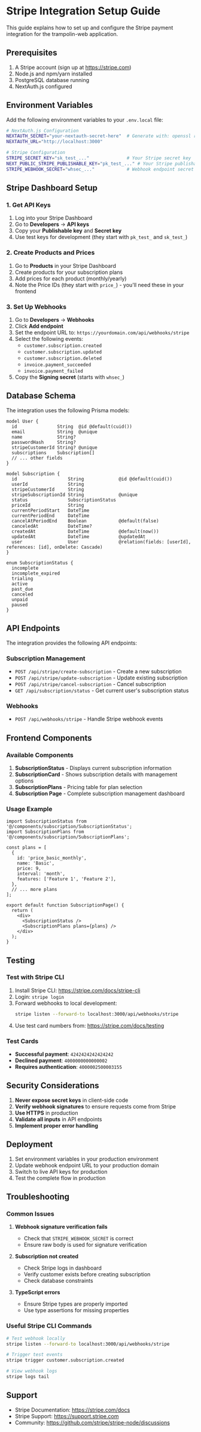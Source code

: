 # Stripe Integration Setup Guide

This guide explains how to set up and configure the Stripe payment integration for the trampolin-web application.

## Prerequisites

1. A Stripe account (sign up at https://stripe.com)
2. Node.js and npm/yarn installed
3. PostgreSQL database running
4. NextAuth.js configured

## Environment Variables

Add the following environment variables to your `.env.local` file:

```bash
# NextAuth.js Configuration
NEXTAUTH_SECRET="your-nextauth-secret-here"  # Generate with: openssl rand -base64 32
NEXTAUTH_URL="http://localhost:3000"

# Stripe Configuration
STRIPE_SECRET_KEY="sk_test_..."              # Your Stripe secret key
NEXT_PUBLIC_STRIPE_PUBLISHABLE_KEY="pk_test_..." # Your Stripe publishable key
STRIPE_WEBHOOK_SECRET="whsec_..."            # Webhook endpoint secret
```

## Stripe Dashboard Setup

### 1. Get API Keys

1. Log into your Stripe Dashboard
2. Go to **Developers** → **API keys**
3. Copy your **Publishable key** and **Secret key**
4. Use test keys for development (they start with `pk_test_` and `sk_test_`)

### 2. Create Products and Prices

1. Go to **Products** in your Stripe Dashboard
2. Create products for your subscription plans
3. Add prices for each product (monthly/yearly)
4. Note the Price IDs (they start with `price_`) - you'll need these in your frontend

### 3. Set Up Webhooks

1. Go to **Developers** → **Webhooks**
2. Click **Add endpoint**
3. Set the endpoint URL to: `https://yourdomain.com/api/webhooks/stripe`
4. Select the following events:
   - `customer.subscription.created`
   - `customer.subscription.updated`
   - `customer.subscription.deleted`
   - `invoice.payment_succeeded`
   - `invoice.payment_failed`
5. Copy the **Signing secret** (starts with `whsec_`)

## Database Schema

The integration uses the following Prisma models:

```prisma
model User {
  id               String  @id @default(cuid())
  email            String  @unique
  name             String?
  passwordHash     String?
  stripeCustomerId String? @unique
  subscriptions    Subscription[]
  // ... other fields
}

model Subscription {
  id                   String             @id @default(cuid())
  userId               String
  stripeCustomerId     String
  stripeSubscriptionId String             @unique
  status               SubscriptionStatus
  priceId              String
  currentPeriodStart   DateTime
  currentPeriodEnd     DateTime
  cancelAtPeriodEnd    Boolean            @default(false)
  canceledAt           DateTime?
  createdAt            DateTime           @default(now())
  updatedAt            DateTime           @updatedAt
  user                 User               @relation(fields: [userId], references: [id], onDelete: Cascade)
}

enum SubscriptionStatus {
  incomplete
  incomplete_expired
  trialing
  active
  past_due
  canceled
  unpaid
  paused
}
```

## API Endpoints

The integration provides the following API endpoints:

### Subscription Management

- `POST /api/stripe/create-subscription` - Create a new subscription
- `POST /api/stripe/update-subscription` - Update existing subscription
- `POST /api/stripe/cancel-subscription` - Cancel subscription
- `GET /api/subscription/status` - Get current user's subscription status

### Webhooks

- `POST /api/webhooks/stripe` - Handle Stripe webhook events

## Frontend Components

### Available Components

1. **SubscriptionStatus** - Displays current subscription information
2. **SubscriptionCard** - Shows subscription details with management options
3. **SubscriptionPlans** - Pricing table for plan selection
4. **Subscription Page** - Complete subscription management dashboard

### Usage Example

```tsx
import SubscriptionStatus from '@/components/subscription/SubscriptionStatus';
import SubscriptionPlans from '@/components/subscription/SubscriptionPlans';

const plans = [
  {
    id: 'price_basic_monthly',
    name: 'Basic',
    price: 9,
    interval: 'month',
    features: ['Feature 1', 'Feature 2'],
  },
  // ... more plans
];

export default function SubscriptionPage() {
  return (
    <div>
      <SubscriptionStatus />
      <SubscriptionPlans plans={plans} />
    </div>
  );
}
```

## Testing

### Test with Stripe CLI

1. Install Stripe CLI: https://stripe.com/docs/stripe-cli
2. Login: `stripe login`
3. Forward webhooks to local development:
   ```bash
   stripe listen --forward-to localhost:3000/api/webhooks/stripe
   ```
4. Use test card numbers from: https://stripe.com/docs/testing

### Test Cards

- **Successful payment**: `4242424242424242`
- **Declined payment**: `4000000000000002`
- **Requires authentication**: `4000002500003155`

## Security Considerations

1. **Never expose secret keys** in client-side code
2. **Verify webhook signatures** to ensure requests come from Stripe
3. **Use HTTPS** in production
4. **Validate all inputs** in API endpoints
5. **Implement proper error handling**

## Deployment

1. Set environment variables in your production environment
2. Update webhook endpoint URL to your production domain
3. Switch to live API keys for production
4. Test the complete flow in production

## Troubleshooting

### Common Issues

1. **Webhook signature verification fails**
   - Check that `STRIPE_WEBHOOK_SECRET` is correct
   - Ensure raw body is used for signature verification

2. **Subscription not created**
   - Check Stripe logs in dashboard
   - Verify customer exists before creating subscription
   - Check database constraints

3. **TypeScript errors**
   - Ensure Stripe types are properly imported
   - Use type assertions for missing properties

### Useful Stripe CLI Commands

```bash
# Test webhook locally
stripe listen --forward-to localhost:3000/api/webhooks/stripe

# Trigger test events
stripe trigger customer.subscription.created

# View webhook logs
stripe logs tail
```

## Support

- Stripe Documentation: https://stripe.com/docs
- Stripe Support: https://support.stripe.com
- Community: https://github.com/stripe/stripe-node/discussions
